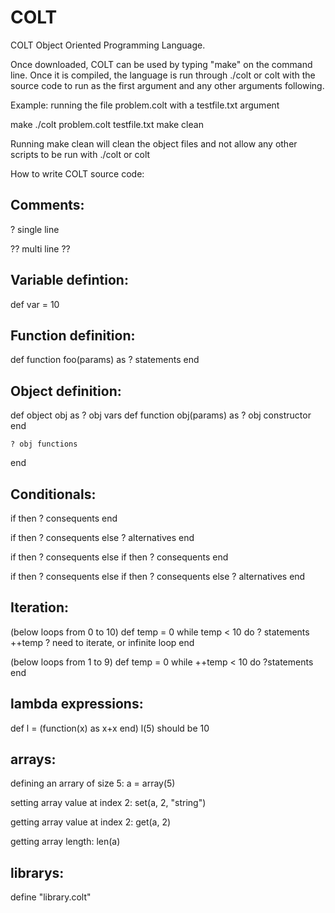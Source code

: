 # COLT
COLT Object Oriented Programming Language.

Once downloaded, COLT can be used by typing "make" on the command line. 
Once it is compiled, the language is run through ./colt or colt with the source code 
to run as the first argument and any other arguments following.

Example: running the file problem.colt with a testfile.txt argument

make
./colt problem.colt testfile.txt
make clean

Running make clean will clean the object files and not allow any other scripts to be run with 
./colt or colt

How to write COLT source code:

Comments:
---------
? single line

?? multi
line ??

Variable defintion:
-------------------
def var = 10 

Function definition:
--------------------
def function foo(params) as
	? statements
end

Object definition: 
------------------
def object obj as
	? obj vars
	def function obj(params) as
		? obj constructor
	end

	? obj functions
end

Conditionals:
-------------
if <cond> then
	? consequents
end

if <cond> then
	? consequents
else 
	? alternatives
end

if <cond1> then
	? consequents
else if <cond2> then
	? consequents
end

if <cond1> then
	? consequents
else if <cond2> then
	? consequents
else 
	? alternatives
end

Iteration:
----------
(below loops from 0 to 10)
def temp = 0
while temp < 10 do
	? statements
	++temp ? need to iterate, or infinite loop
end

(below loops from 1 to 9)
def temp = 0
while ++temp < 10 do
	?statements
end

lambda expressions:
-------------------
def l = (function(x) as x+x end)
l(5) should be 10

arrays:
-------
defining an arrary of size 5:
a = array(5)

setting array value at index 2:
set(a, 2, "string")

getting array value at index 2:
get(a, 2)

getting array length:
len(a)

librarys:
---------
define "library.colt"


